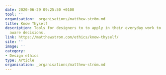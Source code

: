 ```yaml
---
date: 2020-06-29 09:25:50 +0100
tool: ''
organisation: _organisations/matthew-ström.md
title: Know Thyself
description: Tools for designers to to apply in their everyday work to make more ethically
  aware decisions.
link: https://matthewstrom.com/ethics/know-thyself/
site: ''
image: ''
category:
- Design ethics
type: Article
organisation: _organisations/matthew-ström.md
---
```

